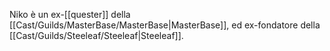 Niko è un ex-[[quester]] della [[Cast/Guilds/MasterBase/MasterBase|MasterBase]], ed ex-fondatore della [[Cast/Guilds/Steeleaf/Steeleaf|Steeleaf]].